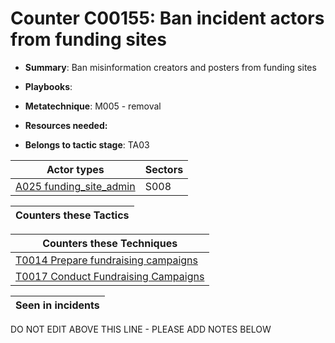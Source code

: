 # Counter C00155: Ban incident actors from funding sites

* **Summary**: Ban misinformation creators and posters from funding sites

* **Playbooks**: 

* **Metatechnique**: M005 - removal

* **Resources needed:** 

* **Belongs to tactic stage**: TA03


| Actor types | Sectors |
| ----------- | ------- |
| [A025 funding_site_admin](../generated_pages/actortypes/A025.md) | S008 |



| Counters these Tactics |
| ---------------------- |



| Counters these Techniques |
| ------------------------- |
| [T0014 Prepare fundraising campaigns](../generated_pages/techniques/T0014.md) |
| [T0017 Conduct Fundraising Campaigns](../generated_pages/techniques/T0017.md) |



| Seen in incidents |
| ----------------- |


DO NOT EDIT ABOVE THIS LINE - PLEASE ADD NOTES BELOW
